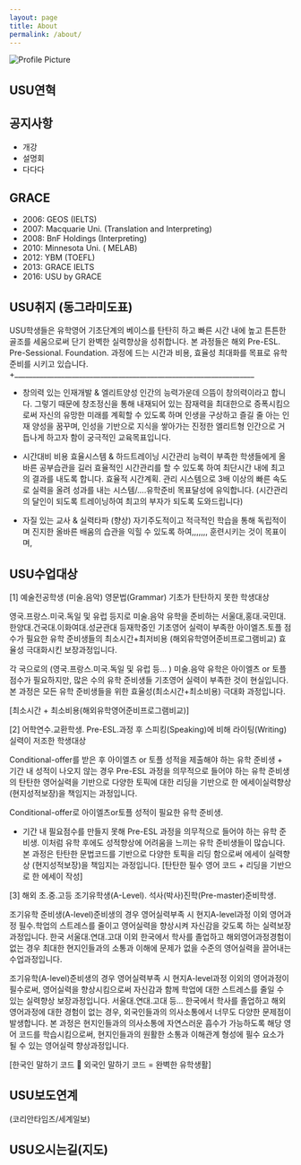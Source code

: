 ```yaml
---
layout: page
title: About
permalink: /about/
---
```


<img src="{{ site.baseurl }}/assets/profile-placeholder.gif" title="Profile Picture" class="profile">

## USU연혁

## 공지사항
 * 개강
 * 설명회
 * 다다다


## GRACE
* 2006: GEOS (IELTS)
* 2007: Macquarie Uni. (Translation and Interpreting) 
* 2008: BnF Holdings (Interpreting)
* 2010: Minnesota Uni. (          MELAB)
* 2012: YBM (TOEFL)
* 2013: GRACE IELTS
* 2016: USU by GRACE 

## USU취지  (동그라미도표)

USU학생들은 유학영어 기초단계의 베이스를 탄탄히 하고 빠른 시간 내에 높고 튼튼한 골조를 세움으로써 단기 완벽한 실력향상을 성취합니다. 
본 과정들은 해외 Pre-ESL. Pre-Sessional. Foundation. 과정에 드는 시간과 비용, 효율성 최대화를 목표로 유학준비를 시키고 있습니다. +___________________________________________________________________

                                                                            
* 창의력 있는 인재개발 & 엘리트양성 
인간의 능력가운데 으뜸이 창의력이라고 합니다. 그렇기 때문에 창조정신을 통해 내재되어 있는 잠재력을 최대한으로 증폭시킴으로써 자신의 유망한 미래를 계획할 수 있도록 하며 인생을 구상하고 즐길 줄 아는 인재 양성을 꿈꾸며, 인성을 기반으로 지식을 쌓아가는 진정한 엘리트형 인간으로 거듭나게 하고자 함이 궁극적인 교육목표입니다.

* 시간대비 비용 효율시스템 & 하드트레이닝
시간관리 능력이 부족한 학생들에게 올바른 공부습관을 길러 효율적인 시간관리를 할 수 있도록 하여 최단시간 내에 최고의 결과를 내도록 합니다. 효율적 시간계획. 관리 시스템으로 3배 이상의 빠른 속도로 실력을 올려 성과를 내는 시스템/….유학준비 목표달성에 유익합니다. (시간관리의 달인이 되도록 트레이닝하여 최고의 부자가 되도록 도와드립니다)

* 자질 있는 교사 & 실력타파 (향상) 
자기주도적이고 적극적인 학습을 통해 독립적이며 진지한 올바른 배움의 습관을 익힐 수 있도록 하여,,,,,,, 훈련시키는 것이 목표이며,

## USU수업대상

[1] 예술전공학생 (미술.음악) 영문법(Grammar) 기초가 탄탄하지 못한 학생대상

영국.프랑스.미국.독일 및 유럽 등지로 미술.음악 유학을 준비하는 서울대,홍대.국민대.한양대.건국대.이화여대.성균관대 등재학중인 기초영어 실력이 부족한 아이엘츠.토플 점수가 필요한 유학 준비생들의 최소시간+최저비용 (해외유학영어준비프로그램비교) 효율성 극대화시킨 보장과정입니다.

각 국으로의 (영국.프랑스.미국.독일 및 유럽 등... ) 미술.음악 유학은 아이엘츠 or 토플 점수가 필요하지만, 
많은 수의 유학 준비생들 기초영어 실력이 부족한 것이 현실입니다.
본 과정은 모든 유학 준비생들을 위한 효율성(최소시간+최소비용) 극대화 과정입니다. 

[최소시간 + 최소비용(해외유학영어준비프로그램비교)]


[2] 어학연수.교환학생. Pre-ESL.과정 후 스피킹(Speaking)에 비해 라이팅(Writing)실력이 저조한 학생대상

Conditional-offer를 받은 후 아이엘츠 or 토플 성적을 제출해야 하는 유학 준비생 +
기간 내 성적이 나오지 않는 경우 Pre-ESL 과정을 의무적으로 들어야 하는 유학 준비생의 탄탄한 영어실력을 기반으로 다양한 토픽에 대한 리딩을 기반으로 한 에세이실력향상 (현지성적보장)을 책임지는 과정입니다.


Conditional-offer로 아이엘츠or토플 성적이 필요한 유학 준비생.
+ 기간 내 필요점수를 만들지 못해 Pre-ESL 과정을 의무적으로 들어야 하는 유학 준비생.
이처럼 유학 후에도 성적향상에 어려움을 느끼는 유학 준비생들이 많습니다.
본 과정은 탄탄한 문법코드를 기반으로 다양한 토픽을 리딩 함으로써 에세이 실력향상 (현지성적보장)을 책임지는 과정입니다.
[탄탄한 필수 영어 코드 + 리딩을 기반으로 한 에세이 작성]

[3] 해외 초.중.고등 조기유학생(A-Level). 석사(박사)진학(Pre-master)준비학생.

조기유학 준비생(A-level)준비생의 경우 영어실력부족 시 현지A-level과정 이외 영어과정 필수.학업의 스트레스를 줄이고 영어실력을 향상시켜 자신감을 갖도록 하는 실력보장과정입니다. 한국 서울대.연대.고대 이외 한국에서 학사를 졸업하고 해외영어과정경험이 없는 경우 최대한 현지인들과의 소통과 이해에 문제가 없을 수준의 영어실력을 끌어내는 수업과정입니다.

조기유학(A-level)준비생의 경우 영어실력부족 시 현지A-level과정 이외의 영어과정이 필수로써, 영어실력을 향상시킴으로써 자신감과 함께 학업에 대한 스트레스를 줄일 수 있는 실력향상 보장과정입니다. 
서울대.연대.고대 등… 한국에서 학사를 졸업하고 해외영어과정에 대한 경험이 없는 경우, 외국인들과의 의사소통에서 너무도 다양한 문제점이 발생합니다. 
본 과정은 현지인들과의 의사소통에 자연스러운 흡수가 가능하도록 해당 영어 코드를 학습시킴으로써, 현지인들과의 원활한 소통과 이해관계 형성에 필수 요소가 될 수 있는 영어실력 향상과정입니다.

[한국인 말하기 코드  외국인 말하기 코드 = 완벽한 유학생활]


## USU보도연계
(코리안타임즈/세계일보)






## USU오시는길(지도)



